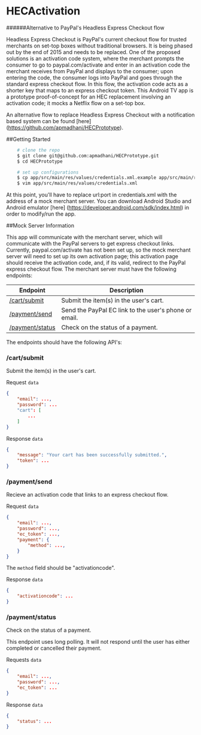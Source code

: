 # HECActivation
######Alternative to PayPal's Headless Express Checkout flow

Headless Express Checkout is PayPal's current checkout flow for trusted merchants on set-top boxes without traditional browsers. It is being phased out by the end of 2015 and needs to be replaced. One of the proposed solutions is an activation code system, where the merchant prompts the consumer to go to paypal.com/activate and enter in an activation code the merchant receives from PayPal and displays to the consumer; upon entering the code, the consumer logs into PayPal and goes through the standard express checkout flow. In this flow, the activation code acts as a shorter key that maps to an express checkout token. This Android TV app is a prototype proof-of-concept for an HEC replacement involving an activation code; it mocks a Netflix flow on a set-top box.

An alternative flow to replace Headless Express Checkout with a notification based system can be found [here] (https://github.com/apmadhani/HECPrototype).

##Getting Started

```bash
    # clone the repo
    $ git clone git@github.com:apmadhani/HECPrototype.git
    $ cd HECPrototype

    # set up configurations
    $ cp app/src/main/res/values/credentials.xml.example app/src/main/res/values/credentials.xml
    $ vim app/src/main/res/values/credentials.xml
```

At this point, you'll have to replace url:port in credentials.xml with the address of a mock merchant server. You can download Android Studio and Android emulator [here] (https://developer.android.com/sdk/index.html) in order to modify/run the app.

##Mock Server Information

This app will communicate with the merchant server, which will communicate with the PayPal servers to get express checkout links. Currently, paypal.com/activate has not been set up, so the mock merchant server will need to set up its own activation page; this activation page should receive the activation code, and, if its valid, redirect to the PayPal express checkout flow. The merchant server must have the following endpoints:

| Endpoint                              | Description                                           |
| ------------------------------------- | ----------------------------------------------------- |
| [/cart/submit](#cartsubmit)           | Submit the item(s) in the user's cart.                |
| [/payment/send](#paymentsend)         | Send the PayPal EC link to the user's phone or email. |
| [/payment/status](#paymentstatus)     | Check on the status of a payment.                     |

The endpoints should have the following API's:

### /cart/submit

Submit the item(s) in the user's cart.

Request `data`

```json
{
    "email": ...,
    "password": ...
    "cart": [
        ...
    ]
}
```

Response `data`

```json
{
    "message": "Your cart has been successfully submitted.",
    "token": ...
}
```

### /payment/send

Recieve an activation code that links to an express checkout flow.

Request `data`

```json
{
    "email": ...,
    "password": ...,
    "ec_token": ...,
    "payment": {
        "method": ...,
    }
}
```

The `method` field should be "activationcode".

Response `data`

```json
{
    "activationcode": ...
}
```

### /payment/status

Check on the status of a payment.

This endpoint uses long polling. It will not respond until the user has either completed or cancelled their payment.

Requests `data`

```json
{
    "email": ...,
    "password": ...,
    "ec_token": ...
}
```

Response `data`

```json
{
    "status": ...
}
```
